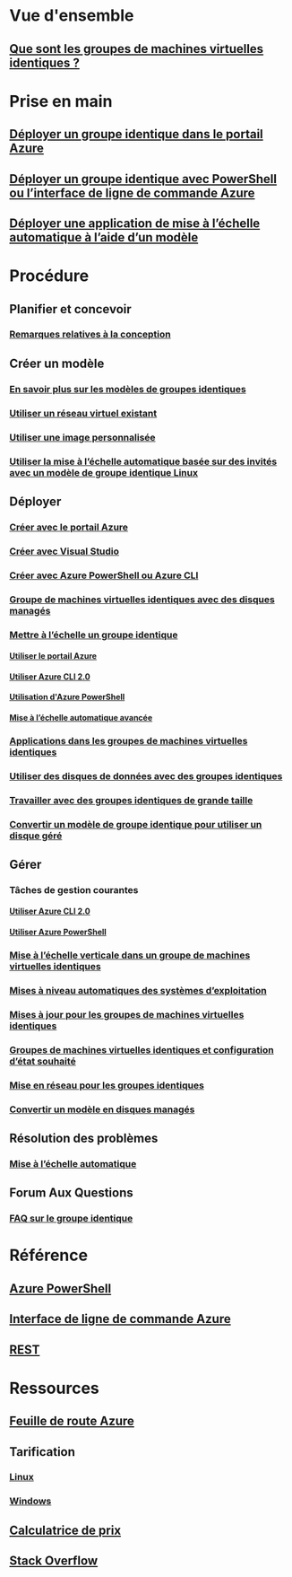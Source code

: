# Vue d'ensemble
## [Que sont les groupes de machines virtuelles identiques ?](virtual-machine-scale-sets-overview.md)

# Prise en main
## [Déployer un groupe identique dans le portail Azure](virtual-machine-scale-sets-portal-create.md)
## [Déployer un groupe identique avec PowerShell ou l’interface de ligne de commande Azure](virtual-machine-scale-sets-create.md)
## [Déployer une application de mise à l’échelle automatique à l’aide d’un modèle](virtual-machine-scale-sets-deploy-scaling-app-template.md)

# Procédure
## Planifier et concevoir
### [Remarques relatives à la conception](virtual-machine-scale-sets-design-overview.md)

## Créer un modèle
### [En savoir plus sur les modèles de groupes identiques](virtual-machine-scale-sets-mvss-start.md)
### [Utiliser un réseau virtuel existant](virtual-machine-scale-sets-mvss-existing-vnet.md)
### [Utiliser une image personnalisée](virtual-machine-scale-sets-mvss-custom-image.md)
### [Utiliser la mise à l’échelle automatique basée sur des invités avec un modèle de groupe identique Linux](virtual-machine-scale-sets-mvss-guest-based-autoscale-linux.md)

## Déployer
### [Créer avec le portail Azure](virtual-machine-scale-sets-portal-create.md)
### [Créer avec Visual Studio](virtual-machine-scale-sets-vs-create.md)
### [Créer avec Azure PowerShell ou Azure CLI](virtual-machine-scale-sets-create.md)
### [Groupe de machines virtuelles identiques avec des disques managés](virtual-machine-scale-sets-managed-disks.md)
### [Mettre à l’échelle un groupe identique](virtual-machine-scale-sets-autoscale-overview.md)
#### [Utiliser le portail Azure](virtual-machine-scale-sets-autoscale-portal.md)
#### [Utiliser Azure CLI 2.0](virtual-machine-scale-sets-autoscale-cli.md)
#### [Utilisation d'Azure PowerShell](virtual-machine-scale-sets-autoscale-powershell.md)
#### [Mise à l’échelle automatique avancée](../monitoring-and-diagnostics/insights-advanced-autoscale-virtual-machine-scale-sets.md)
### [Applications dans les groupes de machines virtuelles identiques](virtual-machine-scale-sets-deploy-app.md)
### [Utiliser des disques de données avec des groupes identiques](virtual-machine-scale-sets-attached-disks.md)
### [Travailler avec des groupes identiques de grande taille](virtual-machine-scale-sets-placement-groups.md)
### [Convertir un modèle de groupe identique pour utiliser un disque géré](virtual-machine-scale-sets-convert-template-to-md.md)

## Gérer
### Tâches de gestion courantes
#### [Utiliser Azure CLI 2.0](virtual-machine-scale-sets-manage-cli.md)
#### [Utiliser Azure PowerShell](virtual-machine-scale-sets-manage-powershell.md)
### [Mise à l’échelle verticale dans un groupe de machines virtuelles identiques](virtual-machine-scale-sets-vertical-scale-reprovision.md)
### [Mises à niveau automatiques des systèmes d’exploitation](virtual-machine-scale-sets-automatic-upgrade.md)
### [Mises à jour pour les groupes de machines virtuelles identiques](virtual-machine-scale-sets-upgrade-scale-set.md)
### [Groupes de machines virtuelles identiques et configuration d’état souhaité](virtual-machine-scale-sets-dsc.md)
### [Mise en réseau pour les groupes identiques](virtual-machine-scale-sets-networking.md)
### [Convertir un modèle en disques managés](virtual-machine-scale-sets-convert-template-to-md.md)

## Résolution des problèmes
### [Mise à l’échelle automatique](virtual-machine-scale-sets-troubleshoot.md)

## Forum Aux Questions
### [FAQ sur le groupe identique](virtual-machine-scale-sets-faq.md)

# Référence
## [Azure PowerShell](/powershell/azure/overview)
## [Interface de ligne de commande Azure](../virtual-machines/azure-cli-arm-commands.md)
## [REST](/rest/api/virtualmachinescalesets/)

# Ressources
## [Feuille de route Azure](https://azure.microsoft.com/roadmap/?category=compute)
## Tarification 
### [Linux](https://azure.microsoft.com/pricing/details/virtual-machine-scale-sets/linux/)
### [Windows](https://azure.microsoft.com/pricing/details/virtual-machine-scale-sets/windows/)
## [Calculatrice de prix](https://azure.microsoft.com/pricing/calculator/)
## [Stack Overflow](http://stackoverflow.com/questions/tagged/azure-vm-scale-set)

